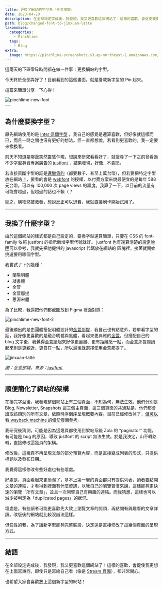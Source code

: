 ```yaml
---
title: 更換了網站的字型為「金萱那提」
date: 2023-04-20
description: 在全部設定完成後，我發現，我又更喜歡這個網站了！這樣的喜歡，會促使我更想在上面寫東西，即使只是寫給自己看，都非常開心。
path: blog/changed-font-to-jinxuan-latte
taxonomies:
  categories: 
    - Pinchlime
  tags: 
    - Blog
extra:
  image: https://pinchlime-screenshots.s3.ap-northeast-1.amazonaws.com/pinchlime-new-font_ATleKx.webp
---
```


這兩天的下班零碎時間都在做一件事：更換網站的字型。

今天終於全部弄好了！目前看到的這個畫面，就是掛載新字型的 Pin 起來。

這篇來簡單分享一下心得！

<img src="https://pinchlime-screenshots.s3.ap-northeast-1.amazonaws.com/pinchlime-new-font_ATleKx.webp" loading="lazy" alt="pinchlime-new-font" align=center />
<br>
---

## 為什麼要換字型？

原先網站使用的是 [Inter 這個字型](https://fonts.google.com/specimen/Inter) ，我自己的感覺是還算喜歡，但好像就這樣而已，而且一時之間也沒有更好的想法。但一直都想說，若看到更喜歡的，我一定要來換換看。

前天不知道是哪邊突然靈感乍現，想說來研究看看好了，就搜尋了一下之前曾看過不少字型募資專案廣告的 [justfont](https://justfont.com/) ，結果發現，好像…不貴耶。

若直接買斷字型的話是[還蠻貴的](https://store.justfont.com/)（都要數千、甚至上萬台幣），但若要把特定字型放在網站上，要看的會是 [webfont](https://webfont.justfont.com/membership) 的授權，以付費方案來說最便宜的是每年 588 元台幣，可以有 100,000 次 page views 的額度。我算了一下，以目前的流量有可能會超過，但超過的話也不賴（？

總之，購物慾被激發，想說反正可以退費，我就直接刷卡開始試用了。

---

## 我換了什麼字型？

由於這個網站的樣式都是自己設定的，要換字型還算簡單，只要在 CSS 的 font-family 依照 justfont 的指示新增字型代號就好。 justfont 也有還算清楚的[設定說明](https://webfont.justfont.com/cheats)可以參考，我就先把他提供的 javascript 代碼放在網站的 <head> 區塊裡，接著就開始挑選要用哪個字型。

我嘗試了下列幾種：

* 蘭陽明體
* 凝書體
* 金萱
* 金萱那提
* 思源宋體

為了比較，我還把他們都截圖放到 Figma 裡面對照：

<img src="https://pinchlime-screenshots.s3.ap-northeast-1.amazonaws.com/pinchlime-new-font-2_dAuj9b.webp" loading="lazy" alt="pinchlime-new-font-2" align=center />
<br>

最後勝出的是由圓體搭配明體設計的[金萱那提](https://justfont.com/jinxuan-latte/)，我自己也有點意外，若單看字型的話，我好像更喜歡的是融合明體與黑體，看起來更典雅的[金萱](https://justfont.com/jinxuan/)，但搭配自己的 blog 文字後，我覺得金萱讀起來好像更嚴肅、更有距離感一點，而金萱那提閱讀起來則是更親近、更自在一點，所以最後就選擇使用金萱那提了。


<img src="https://pinchlime-screenshots.s3.ap-northeast-1.amazonaws.com/jinxuan-latte_EhaXlW.webp" loading="lazy" alt="jinxuan-latte" align=center />
<br>

_圖：金萱那提，來源：[justfont](https://justfont.com/jinxuan-latte/)_

---

## 順便簡化了網站的架構

在換完字型後，我發現整個網站上有三個頁面，不知為何，無法生效。他們分別是 Blog, Newsletter, Snapshots 這三個主頁面，這三個頁面的共通點是，他們都會讀取該類別的所有文章，依照時序倒序呈現概要內容。目前已經修改掉了，[但可以看 wayback machine 的備份頁面參考](http://web.archive.org/web/20230203224114/https://pinchlime.com/blog/)。

我研究後猜測，可能是因為這幾頁都使用到架站系統 Zola 的 “paginator” 功能，有可能是 bug 的原因，導致 justfont 的 script 無法生效。於是我決定，山不轉路轉，直接修改這幾頁的架構。

修改後，這幾頁不再呈現文章的部分預覽內容，而是直接變成列表的形式，只提供標題以及發布日期。

我覺得這樣修改有些好處也有些壞處。

好處是，頁面看起來更簡潔了，基本上第一層的頁面都只有提供列表，讀者要點開文章的連結，才看得到裡面有什麼資訊，以我自己的瀏覽習慣來說，這樣能夠更快速的瀏覽「所有文章」，並且一次開啓自己有興趣的連結。而我猜想，這樣也可以減少被判定為「duplicated pages」的狀況。

壞處是，有些讀者可能更喜歡先大致上瀏覽文章的開頭，再點開有興趣看的文章詳讀。改版後的網站就比較沒辦法這樣。

但任性的我，為了讓新字型能夠完整裝設，決定還是直接修改了這幾個頁面的呈現方式。

---

## 結語

在全部設定完成後，我發現，我又更喜歡這個網站了！這樣的喜歡，會促使我更想在上面寫東西，即使只是寫給自己看（像是 [Stream 頁面](https://pinchlime.com/stream/2023/)），都非常開心。

也希望大家會喜歡放上這個新字型的網站！